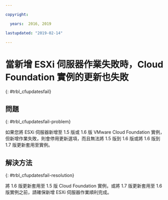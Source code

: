 ```yaml
---

copyright:

  years:  2016, 2019

lastupdated: "2019-02-14"

---
```


# 當新增 ESXi 伺服器作業失敗時，Cloud Foundation 實例的更新也失敗
{: #trbl_cfupdatesfail}

## 問題
{: #trbl_cfupdatesfail-problem}

如果您將 ESXi 伺服器新增至 1.5 版或 1.6 版 VMware Cloud Foundation 實例，但新增作業失敗，則會停用更新選項，而且無法將 1.5 版到 1.6 版或將 1.6 版到 1.7 版更新套用至實例。

## 解決方法
{: #trbl_cfupdatesfail-resolution}

將 1.6 版更新套用至 1.5 版 Cloud Foundation 實例，或將 1.7 版更新套用至 1.6 版實例之前，請確保新增 ESXi 伺服器作業順利完成。
